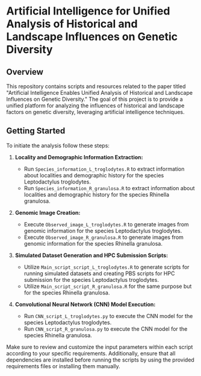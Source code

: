 # Artificial Intelligence for Unified Analysis of Historical and Landscape Influences on Genetic Diversity

## Overview

This repository contains scripts and resources related to the paper titled "Artificial Intelligence Enables Unified Analysis of Historical and Landscape Influences on Genetic Diversity." The goal of this project is to provide a unified platform for analyzing the influences of historical and landscape factors on genetic diversity, leveraging artificial intelligence techniques.


## Getting Started

To initiate the analysis follow these steps:

1. **Locality and Demographic Information Extraction:**
   - Run `Species_information_L_troglodytes.R` to extract information about localities and demographic history for the species Leptodactylus troglodytes.
   - Run `Species_information_R_granulosa.R` to extract information about localities and demographic history for the species Rhinella granulosa.

2. **Genomic Image Creation:**
   - Execute `Observed_image_L_troglodytes.R` to generate images from genomic information for the species Leptodactylus troglodytes.
   - Execute `Observed_image_R_granulosa.R` to generate images from genomic information for the species Rhinella granulosa.

3. **Simulated Dataset Generation and HPC Submission Scripts:**
   - Utilize `Main_script_script_L_troglodytes.R` to generate scripts for running simulated datasets and creating PBS scripts for HPC submission for the species Leptodactylus troglodytes.
   - Utilize `Main_script_script_R_granulosa.R` for the same purpose but for the species Rhinella granulosa.

4. **Convolutional Neural Network (CNN) Model Execution:**
   - Run `CNN_script_L_troglodytes.py` to execute the CNN model for the species Leptodactylus troglodytes.
   - Run `CNN_script_R_granulosa.py` to execute the CNN model for the species Rhinella granulosa.

Make sure to review and customize the input parameters within each script according to your specific requirements. Additionally, ensure that all dependencies are installed before running the scripts by using the provided requirements files or installing them manually.
